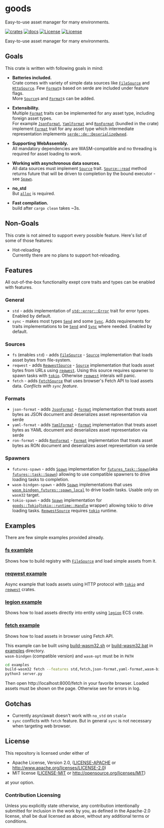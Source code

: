 # goods

Easy-to-use asset manager for many environments.

[![crates](https://img.shields.io/crates/v/goods.svg?label=goods)](https://crates.io/crates/goods)
[![docs](https://docs.rs/goods/badge.svg)](https://docs.rs/goods)
[![License](https://img.shields.io/badge/license-MIT-blue.svg)](LICENSE-MIT)
[![License](https://img.shields.io/badge/license-APACHE-blue.svg)](LICENSE-APACHE)


Easy-to-use asset manager for many environments.

## Goals

This crate is written with following goals in mind:

* **Batteries included.**\
  Crate comes with variety of simple data sources like [`FileSource`] and [`HttpSource`].
  Few [`Format`]s based on serde are included under feature flags.\
  More [`Source`]s and [`Format`]s can be added.

* **Extensibility.**\
  Multiple [`Format`] traits can be implemented for any asset type, including foreign asset types.\
  For example [`JsonFormat`], [`YamlFormat`] and [`RonFormat`] (bundled in the crate) implement [`Format`] trait for any asset type
  which intermediate representation implements [`serde::de::DeserializeOwned`].

* **Supporting WebAssembly.**\
  All mandatory dependencies are WASM-compatible and no threading is required for asset loading to work.

* **Working with asynchronous data sources.**\
  All data sources must implement [`Source`] trait.
  [`Source::read`] method returns future that will be driven to completion by the bound executor - see [`Spawn`].

* **no_std**\
    But [`alloc`] is required.

* **Fast compilation.**\
    build after `cargo clean` takes ~3s.

## Non-Goals

This crate is not aimed to support every possible feature.
Here's list of some of those features:

* Hot-reloading\
   Currently there are no plans to support hot-reloading.

## Features

All out-of-the-box functionality exept core traits and types can be enabled with features.

### General

* `std` - adds implementation of [`std::error::Error`] trait for error types.
  Enabled by default.
* `sync` - makes most types [`Send`] and some [`Sync`]. Adds requirements for traits implementations to be [`Send`] and [`Sync`] where needed.
  Enabled by default.

### Sources

* `fs` (enables `std`) - adds [`FileSource`] - [`Source`] implementation that loads asset bytes from file-system.
* `reqwest` - adds [`ReqwestSource`] - [`Source`] implementation that loads asset bytes from URLs using [`reqwest`].
  Using this source requires spawner to spawn tasks with [`tokio`]. Otherwise [`reqwest`] interals will panic.
* `fetch` - adds [`FetchSource`] that uses browser's Fetch API to load assets data. *Conflicts with `sync` feature*.

### Formats

* `json-format` - adds [`JsonFormat`] - [`Format`] implementation that treats asset bytes as JSON document and deserializes asset representation via serde
* `yaml-format` - adds [`YamlFormat`] - [`Format`] implementation that treats asset bytes as YAML document and deserializes asset representation via serde
* `ron-format` - adds [`RonFormat`] - [`Format`] implementation that treats asset bytes as RON document and deserializes asset representation via serde

### Spawners

* `futures-spawn` - adds [`Spawn`] implementation for [`futures_task::Spawn`](aka [`futures::task::Spawn`]) allowing to use compatible spawners to drive loading tasks to completion.
* `wasm-bindgen-spawn` - adds [`Spawn`] implementations that uses [`wasm_bindgen_futures::spawn_local`] to drive loadin tasks. Usable only on `wasm32` target.
* `tokio-spawn` - adds [`Spawn`] implementation for [`goods::Tokio`]([`tokio::runtime::Handle`] wrapper) allowing tokio to drive loading tasks. [`ReqwestSource`] requires [`tokio`] runtime.

## Examples

There are few simple examples provided already.

### [fs examlple](./examples/fs.rs)
Shows how to build registry with [`FileSource`] and load simple assets from it.

### [reqwest example](./examples/reqwest.rs)
Async example that loads assets using HTTP protocol with [`tokio`] and [`reqwest`] crates.

### [legion example](./examples/legion.rs)
Shows how to load assets directly into entity using [`legion`] ECS crate.

### [fetch example](./examples/fetch.rs)
Shows how to load assets in browser using Fetch API.

This example can be built using [build-wasm32.sh](./examples/build-wasm32.sh) or [build-wasm32.bat](./examples/build-wasm32.bat) in [examples](./examples) directory.\
`wasm-bindgen` (compatible version) and `wasm-opt` must be in `PATH`

```sh
cd examples
build-wasm32 fetch --features std,fetch,json-format,yaml-format,wasm-bindgen-spawn
python3 server.py
```

Then open http://localhost:8000/fetch in your favorite browser.
Loaded assets must be shown on the page. Otherwise see for errors in log.

## Gotchas

* Currently asyn/await doesn't work with `no_std` on `stable`
* `sync` conflicts with `fetch` feature. But in general `sync` is not necessary when targeting web browser.

## License

This repository is licensed under either of

* Apache License, Version 2.0, ([LICENSE-APACHE](LICENSE-APACHE) or http://www.apache.org/licenses/LICENSE-2.0)
* MIT license ([LICENSE-MIT](LICENSE-MIT) or http://opensource.org/licenses/MIT)

at your option.

### Contribution Licensing

Unless you explicitly state otherwise, any contribution intentionally submitted for inclusion in the work by you, as defined in the Apache-2.0 license, shall be dual licensed as above, without any additional terms or conditions.

[`alloc`]: https://doc.rust-lang.org/alloc/index.html
[`HttpSource`]: https://docs.rs/goods/latest/goods/struct.HttpSource.html
[`serde::de::DeserializeOwned`]: https://docs.rs/serde/1/serde/de/trait.DeserializeOwned.html
[`std::error::Error`]: https://doc.rust-lang.org/std/error/trait.Error.html
[`Send`]: https://doc.rust-lang.org/std/marker/trait.Send.html
[`Sync`]: https://doc.rust-lang.org/std/marker/trait.Sync.html
[`FileSource`]: https://docs.rs/goods/latest/goods/struct.FileSource.html
[`Source`]: https://docs.rs/goods/latest/goods/trait.Source.html
[`Source::read`]: https://docs.rs/goods/latest/goods/trait.Source.html#tymethod.read
[`ReqwestSource`]: https://docs.rs/goods/latest/goods/struct.ReqwestSource.html
[`FetchSource`]: https://docs.rs/goods/latest/wasm32-unknown-unknown/goods/struct.FetchSource.html
[`tokio`]: https://docs.rs/tokio
[`reqwest`]: https://docs.rs/reqwest
[`legion`]: https://docs.rs/legion
[`Format`]: https://docs.rs/goods/latest/goods/trait.Format.html
[`JsonFormat`]: https://docs.rs/goods/latest/goods/struct.JsonFormat.html
[`YamlFormat`]: https://docs.rs/goods/latest/goods/struct.YamlFormat.html
[`RonFormat`]: https://docs.rs/goods/latest/goods/struct.RonFormat.html
[`Spawn`]: https://docs.rs/goods/latest/goods/trait.Spawn.html
[`futures_task::Spawn`]: https://docs.rs/futures-task/0.3/futures_task/trait.Spawn.html
[`futures::task::Spawn`]: https://docs.rs/futures/0.3/futures/task/trait.Spawn.html
[`wasm_bindgen_futures::spawn_local`]: https://docs.rs/wasm-bindgen-futures/0.4/wasm_bindgen_futures/fn.spawn_local.html
[`goods::Tokio`]: ./src/spawn.rs#L21
[`tokio::runtime::Handle`]: https://docs.rs/tokio/0.2/tokio/runtime/struct.Handle.html
